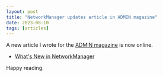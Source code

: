 ```yaml
---
layout: post
title: "NetworkManager updates article in ADMIN magazine"
date: 2023-08-10
tags: [articles]
---
```


A new article I wrote for the [ADMIN magazine](https://www.admin-magazine.com)
is now online.

- [What's New in
  NetworkManager](https://www.admin-magazine.com/Archive/2023/74/What-s-New-in-NetworkManager)

Happy reading.